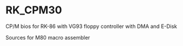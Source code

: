 # RK_CPM30

CP/M bios for RK-86 with VG93 floppy controller with DMA and E-Disk

Sources for M80 macro assembler
